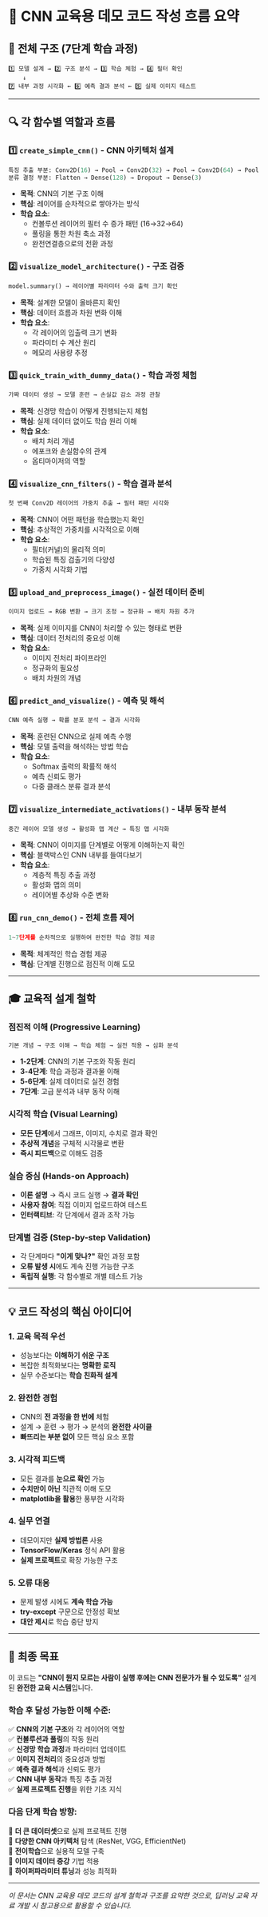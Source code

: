 # 🧠 CNN 교육용 데모 코드 작성 흐름 요약

## 🎯 전체 구조 (7단계 학습 과정)

```
1️⃣ 모델 설계 → 2️⃣ 구조 분석 → 3️⃣ 학습 체험 → 4️⃣ 필터 확인 
    ↓
7️⃣ 내부 과정 시각화 ← 6️⃣ 예측 결과 분석 ← 5️⃣ 실제 이미지 테스트
```

---

## 🔍 각 함수별 역할과 흐름

### 1️⃣ `create_simple_cnn()` - CNN 아키텍처 설계

```python
특징 추출 부분: Conv2D(16) → Pool → Conv2D(32) → Pool → Conv2D(64) → Pool
분류 결정 부분: Flatten → Dense(128) → Dropout → Dense(3)
```

- **목적**: CNN의 기본 구조 이해
- **핵심**: 레이어를 순차적으로 쌓아가는 방식
- **학습 요소**: 
  - 컨볼루션 레이어의 필터 수 증가 패턴 (16→32→64)
  - 풀링을 통한 차원 축소 과정
  - 완전연결층으로의 전환 과정

### 2️⃣ `visualize_model_architecture()` - 구조 검증

```python
model.summary() → 레이어별 파라미터 수와 출력 크기 확인
```

- **목적**: 설계한 모델이 올바른지 확인
- **핵심**: 데이터 흐름과 차원 변화 이해
- **학습 요소**:
  - 각 레이어의 입출력 크기 변화
  - 파라미터 수 계산 원리
  - 메모리 사용량 추정

### 3️⃣ `quick_train_with_dummy_data()` - 학습 과정 체험

```python
가짜 데이터 생성 → 모델 훈련 → 손실값 감소 과정 관찰
```

- **목적**: 신경망 학습이 어떻게 진행되는지 체험
- **핵심**: 실제 데이터 없이도 학습 원리 이해
- **학습 요소**:
  - 배치 처리 개념
  - 에포크와 손실함수의 관계
  - 옵티마이저의 역할

### 4️⃣ `visualize_cnn_filters()` - 학습 결과 분석

```python
첫 번째 Conv2D 레이어의 가중치 추출 → 필터 패턴 시각화
```

- **목적**: CNN이 어떤 패턴을 학습했는지 확인
- **핵심**: 추상적인 가중치를 시각적으로 이해
- **학습 요소**:
  - 필터(커널)의 물리적 의미
  - 학습된 특징 검출기의 다양성
  - 가중치 시각화 기법

### 5️⃣ `upload_and_preprocess_image()` - 실전 데이터 준비

```python
이미지 업로드 → RGB 변환 → 크기 조정 → 정규화 → 배치 차원 추가
```

- **목적**: 실제 이미지를 CNN이 처리할 수 있는 형태로 변환
- **핵심**: 데이터 전처리의 중요성 이해
- **학습 요소**:
  - 이미지 전처리 파이프라인
  - 정규화의 필요성
  - 배치 차원의 개념

### 6️⃣ `predict_and_visualize()` - 예측 및 해석

```python
CNN 예측 실행 → 확률 분포 분석 → 결과 시각화
```

- **목적**: 훈련된 CNN으로 실제 예측 수행
- **핵심**: 모델 출력을 해석하는 방법 학습
- **학습 요소**:
  - Softmax 출력의 확률적 해석
  - 예측 신뢰도 평가
  - 다중 클래스 분류 결과 분석

### 7️⃣ `visualize_intermediate_activations()` - 내부 동작 분석

```python
중간 레이어 모델 생성 → 활성화 맵 계산 → 특징 맵 시각화
```

- **목적**: CNN이 이미지를 단계별로 어떻게 이해하는지 확인
- **핵심**: 블랙박스인 CNN 내부를 들여다보기
- **학습 요소**:
  - 계층적 특징 추출 과정
  - 활성화 맵의 의미
  - 레이어별 추상화 수준 변화

### 8️⃣ `run_cnn_demo()` - 전체 흐름 제어

```python
1~7단계를 순차적으로 실행하여 완전한 학습 경험 제공
```

- **목적**: 체계적인 학습 경험 제공
- **핵심**: 단계별 진행으로 점진적 이해 도모

---

## 🎓 교육적 설계 철학

### 점진적 이해 (Progressive Learning)

```
기본 개념 → 구조 이해 → 학습 체험 → 실전 적용 → 심화 분석
```

- **1-2단계**: CNN의 기본 구조와 작동 원리
- **3-4단계**: 학습 과정과 결과물 이해
- **5-6단계**: 실제 데이터로 실전 경험
- **7단계**: 고급 분석과 내부 동작 이해

### 시각적 학습 (Visual Learning)

- **모든 단계**에서 그래프, 이미지, 수치로 결과 확인
- **추상적 개념**을 구체적 시각물로 변환
- **즉시 피드백**으로 이해도 검증

### 실습 중심 (Hands-on Approach)

- **이론 설명** → 즉시 코드 실행 → **결과 확인**
- **사용자 참여**: 직접 이미지 업로드하여 테스트
- **인터랙티브**: 각 단계에서 결과 조작 가능

### 단계별 검증 (Step-by-step Validation)

- 각 단계마다 **"이게 맞나?"** 확인 과정 포함
- **오류 발생 시**에도 계속 진행 가능한 구조
- **독립적 실행**: 각 함수별로 개별 테스트 가능

---

## 💡 코드 작성의 핵심 아이디어

### 1. 교육 목적 우선
- 성능보다는 **이해하기 쉬운 구조**
- 복잡한 최적화보다는 **명확한 로직**
- 실무 수준보다는 **학습 친화적 설계**

### 2. 완전한 경험
- CNN의 **전 과정을 한 번에** 체험
- 설계 → 훈련 → 평가 → 분석의 **완전한 사이클**
- **빠뜨리는 부분 없이** 모든 핵심 요소 포함

### 3. 시각적 피드백
- 모든 결과를 **눈으로 확인** 가능
- **수치만이 아닌** 직관적 이해 도모
- **matplotlib을 활용**한 풍부한 시각화

### 4. 실무 연결
- 데모이지만 **실제 방법론** 사용
- **TensorFlow/Keras** 정식 API 활용
- **실제 프로젝트**로 확장 가능한 구조

### 5. 오류 대응
- 문제 발생 시에도 **계속 학습 가능**
- **try-except** 구문으로 안정성 확보
- **대안 제시**로 학습 중단 방지

---

## 🚀 최종 목표

이 코드는 **"CNN이 뭔지 모르는 사람이 실행 후에는 CNN 전문가가 될 수 있도록"** 설계된 **완전한 교육 시스템**입니다.

### 학습 후 달성 가능한 이해 수준:

✅ **CNN의 기본 구조**와 각 레이어의 역할  
✅ **컨볼루션과 풀링**의 작동 원리  
✅ **신경망 학습 과정**과 파라미터 업데이트  
✅ **이미지 전처리**의 중요성과 방법  
✅ **예측 결과 해석**과 신뢰도 평가  
✅ **CNN 내부 동작**과 특징 추출 과정  
✅ **실제 프로젝트 진행**을 위한 기초 지식

### 다음 단계 학습 방향:

🔹 **더 큰 데이터셋**으로 실제 프로젝트 진행  
🔹 **다양한 CNN 아키텍처** 탐색 (ResNet, VGG, EfficientNet)  
🔹 **전이학습**으로 실용적 모델 구축  
🔹 **이미지 데이터 증강** 기법 적용  
🔹 **하이퍼파라미터 튜닝**과 성능 최적화  

---

*이 문서는 CNN 교육용 데모 코드의 설계 철학과 구조를 요약한 것으로, 딥러닝 교육 자료 개발 시 참고용으로 활용할 수 있습니다.*
